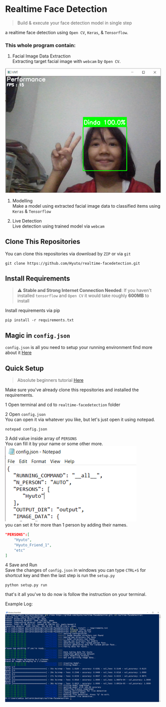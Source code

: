 # Realtime Face Detection

> Build & execute your face detection model in single step

a realtime face detection using `Open CV`, `Keras`, & `Tensorflow`. 

### This whole program contain:

1. Facial Image Data Extraction<br>
Extracting target facial image with `webcam` by `Open CV`.

![test](static/test.png)

1. Modelling<br>
Make a model using extracted facial image data to classified items using `Keras` & `Tensorflow`

1. Live Detection<br>
Live detection using trained model via `webcam`

## Clone This Repositories

You can clone this repositories via download by `ZIP` or via `git`

```
git clone https://github.com/Hyuto/realtime-facedetection.git
```

## Install Requirements

> :warning: **Stable and Strong Internet Connection Needed**: If you haven't installed `tensorflow` and `Open CV` it would take roughly **600MB** to install

Install requirements via pip

```
pip install -r requirements.txt
```

## Magic in `config.json`

`config.json` is all you need to setup your running environment find more about it [Here](https://github.com/Hyuto/realtime-facedetection/wiki/Magic-config.json) 

## Quick Setup

> Absolute beginners tutorial [Here](https://github.com/Hyuto/realtime-facedetection/wiki/For-Absolute-Beginners)

Make sure you've already clone this repositories and installed the requirements. 

1 Open terminal and cd to `realtime-facedetection` folder

2 Open `config.json`<br>
You can open it via whatever you like, but let's just open it using notepad.

```
notepad config.json
```

3 Add value inside array of `PERSONS`<br>
You can fill it by your name or some other more.<br>
![Set PERSONS name](static/set%20person%20name.png)<br>
you can set it for more than 1 person by adding their names.

```json
"PERSONS":[
    "Hyuto",
    "Hyuto_Friend_1",
    "etc"
]
```

4 Save and Run<br>
Save the changes of `config.json` in windows you can type `CTRL+S` for shortcut key and then the last step is run the `setup.py`

```
python setup.py run
```

that's it all you've to do now is follow the instruction on your terminal.

Example Log:

![Example Log](static/Example%20Log.png)